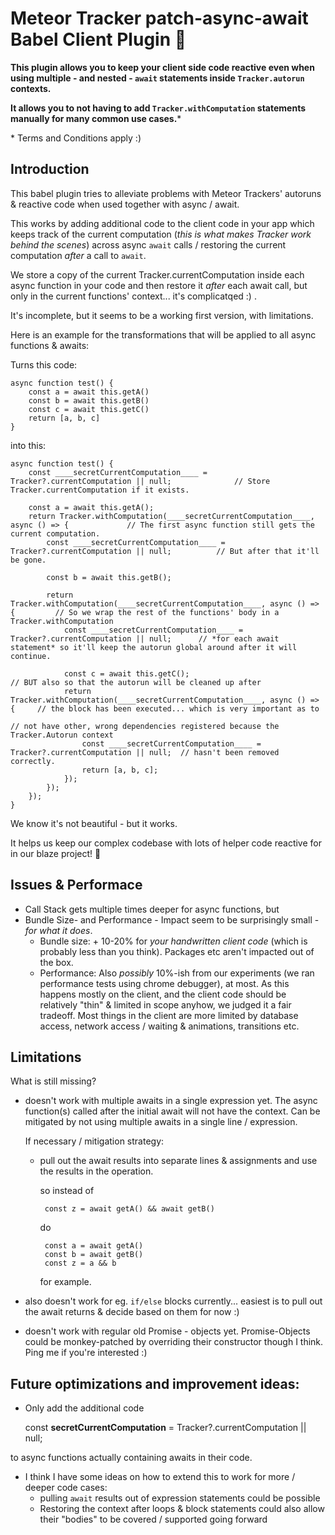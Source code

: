 # Meteor Tracker patch-async-await Babel Client Plugin 🍝

**This plugin allows you to keep your client side code reactive even when using multiple - and nested - `await` statements inside `Tracker.autorun` contexts.**

**It allows you to not having to add `Tracker.withComputation` statements manually for many common use cases.***

<html>*</html> Terms and Conditions apply :)

## Introduction

This babel plugin tries to alleviate problems with Meteor Trackers' autoruns & reactive code when used together with async / await.

This works by adding additional code to the client code in your app which keeps track of the current computation (_this is what makes Tracker work behind the scenes_) across
async `await` calls / restoring the current computation _after_ a call to `await`.

We store a copy of the current Tracker.currentComputation inside each async function in your code
and then restore it *after* each await call, but only in the current functions' context... it's complicatqed :) .

It's incomplete, but it seems to be a working first version, with limitations.


Here is an example for the transformations that will be applied to all async functions & awaits:

Turns this code:

    async function test() {
        const a = await this.getA()
        const b = await this.getB()
        const c = await this.getC()
        return [a, b, c]
    }

into this:

    async function test() {
        const ____secretCurrentComputation____ = Tracker?.currentComputation || null;              // Store Tracker.currentComputation if it exists.

        const a = await this.getA();
        return Tracker.withComputation(____secretCurrentComputation____, async () => {             // The first async function still gets the current computation.
            const ____secretCurrentComputation____ = Tracker?.currentComputation || null;          // But after that it'll be gone.

            const b = await this.getB();
                                                                                                   
            return Tracker.withComputation(____secretCurrentComputation____, async () => {         // So we wrap the rest of the functions' body in a Tracker.withComputation
                const ____secretCurrentComputation____ = Tracker?.currentComputation || null;      // *for each await statement* so it'll keep the autorun global around after it will continue.

                const c = await this.getC();                                                       // BUT also so that the autorun will be cleaned up after
                return Tracker.withComputation(____secretCurrentComputation____, async () => {     // the block has been executed... which is very important as to
                                                                                                   // not have other, wrong dependencies registered because the Tracker.Autorun context
                    const ____secretCurrentComputation____ = Tracker?.currentComputation || null;  // hasn't been removed correctly.
                    return [a, b, c];                                                              
                });
            });
        });
    }


We know it's not beautiful - but it works.

It helps us keep our complex codebase with lots of helper code reactive for in our blaze project! 🚂 

## Issues & Performace

- Call Stack gets multiple times deeper for async functions, but
- Bundle Size- and Performance - Impact seem to be surprisingly small - _for what it does_.
  - Bundle size: + 10-20% for _your handwritten client code_ (which is probably less than you think). Packages etc aren't impacted out of the box.
  - Performance: Also _possibly_ 10%-ish from our experiments (we ran performance tests using chrome debugger), at most. As this happens mostly on the client, and the client code should be relatively "thin" & limited in scope anyhow, we judged it a fair tradeoff. Most things in the client are more limited by database access, network access / waiting & animations, transitions etc. 

## Limitations

What is still missing?

- doesn't work with multiple awaits in a single expression yet. The async function(s) called after the initial await will not have
  the context. Can be mitigated by not using multiple awaits in a single line / expression.

  If necessary / mitigation strategy:
  - pull out the await results into separate lines & assignments and use the results in the operation.

    so instead of

         const z = await getA() && await getB()

    do

         const a = await getA()
         const b = await getB()
         const z = a && b

    for example.

- also doesn't work for eg. `if/else` blocks currently... easiest is to pull out the await returns & decide based on them for now :)

- doesn't work with regular old Promise - objects yet. Promise-Objects could be monkey-patched by overriding their constructor
  though I think. Ping me if you're interested :)


## Future optimizations and improvement ideas:

- Only add the additional code 

    const ____secretCurrentComputation____ = Tracker?.currentComputation || null;

to async functions actually containing awaits in their code.

- I think I have some ideas on how to extend this to work for more / deeper code cases:
  - pulling `await` results out of expression statements could be possible
  - Restoring the context after loops & block statements could also allow their "bodies" to be covered / supported going forward


